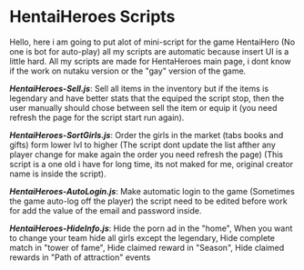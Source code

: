 # HentaiHeroes Scripts

Hello, here i am going to put alot of mini-script for the game HentaiHero (No one is bot for auto-play) all my scripts are automatic because insert UI is a little hard.
All my scripts are made for HentaHeroes main page, i dont know if the work on nutaku version or the "gay" version of the game.

***HentaiHeroes-Sell.js***: Sell all items in the inventory but if the items is legendary and have better stats that the equiped the script stop, then the user manually should chose between sell the item or equip it (you need refresh the page for the script start run again).

***HentaiHeroes-SortGirls.js***: Order the girls in the market (tabs books and gifts) form lower lvl to higher (The script dont update the list afther any player change for make again the order you need refresh the page) (This script is a one old i have for long time, its not maked for me, original creator name is inside the script).

***HentaiHeroes-AutoLogin.js***: Make automatic login to the game (Sometimes the game auto-log off the player) the script need to be edited before work for add the value of the email and password inside.

***HentaiHeroes-HideInfo.js***: Hide the porn ad in the "home", When you want to change your team hide all girls except the legendary, Hide complete match in "tower of fame", Hide claimed reward in "Season", Hide claimed rewards in "Path of attraction" events